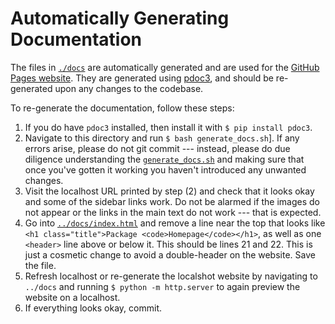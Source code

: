 # Automatically Generating Documentation

The files in [`./docs`](../../docs) are automatically generated and are used for
the [GitHub Pages website](https://jazlab.github.io/moog.github.io/). They are
generated using [pdoc3](https://pdoc3.github.io/generate_docs/), and should be
re-generated upon any changes to the codebase.

To re-generate the documentation, follow these steps:
1. If you do have `pdoc3` installed, then install it with `$ pip install pdoc3`.
2. Navigate to this directory and run `$ bash generate_docs.sh`]. If any errors
   arise, please do not git commit --- instead, please do due diligence
   understanding the [`generate_docs.sh`](../generate_docs.sh) and making sure
   that once you've gotten it working you haven't introduced any unwanted
   changes.
3. Visit the localhost URL printed by step (2) and check that it looks okay and
   some of the sidebar links work. Do not be alarmed if the images do not appear
   or the links in the main text do not work --- that is expected.
4. Go into [`../docs/index.html`](../../docs/index.html) and remove a line near
   the top that looks like `<h1 class="title">Package
   <code>Homepage</code></h1>`, as well as one `<header>` line above or below
   it. This should be lines 21 and 22. This is just a cosmetic change to avoid a
   double-header on the website. Save the file.
5. Refresh localhost or re-generate the localshot website by navigating to
   `../docs` and running `$ python -m http.server` to again preview the website
   on a localhost.
6. If everything looks okay, commit.
